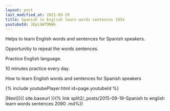 ```yaml
---
layout: post
last_modified_at: 2021-03-29
title: Spanish to English learn words sentences 1954 
youtubeId: 3EpLGWT9NWk
---
```

 
 
Helps to learn English words and sentences for Spanish speakers.

Opportunitiy to repeat the words sentences. 

Practice English language. 
 
10 minutes practice every day. 
 
How to learn English words and sentences for Spanish speakers 
 
{% include youtubePlayer.html id=page.youtubeId %}
 
 
[Next]({{ site.baseurl }}{% link  split2/_posts/2015-09-19-Spanish to english learn words sentences 2090 .md%})
 
